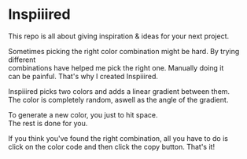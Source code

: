 # Inspiiired

This repo is all about giving inspiration & ideas for your next project.

Sometimes picking the right color combination might be hard. By trying different<br>
combinations have helped me pick the right one. Manually doing it<br>
can be painful. That's why I created Inspiiired.

Inspiiired picks two colors and adds a linear gradient between them.<br>
The color is completely random, aswell as the angle of the gradient.<br>

To generate a new color, you just to hit space.<br>
The rest is done for you.

If you think you've found the right combination, all you have to do is<br>
click on the color code and then click the copy button. That's it!
